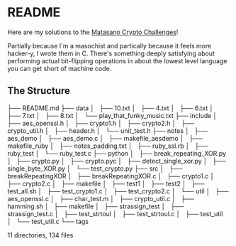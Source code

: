 # README #

Here are my solutions to the [Matasano Crypto Challenges](https://cryptopals.com)!

Partially because I'm a masochist and partically because it feels more hacker-y,
I wrote them in C. There's something deeply satisfying about performing actual
bit-flipping operations in about the lowest level language you can get short of
machine code.

## The Structure ##
├── README.md
├── data
│   ├── 10.txt
│   ├── 4.txt
│   ├── 6.txt
│   ├── 7.txt
│   ├── 8.txt
│   └── play_that_funky_music.txt
├── include
│   ├── aes_openssl.h
│   ├── crypto1.h
│   ├── crypto2.h
│   ├── crypto_util.h
│   ├── header.h
│   └── unit_test.h
├── notes
│   ├── aes_demo
│   ├── aes_demo.c
│   ├── makefile_aesdemo
│   ├── makefile_ruby
│   ├── notes_padding.txt
│   ├── ruby_ssl.rb
│   ├── ruby_test
│   └── ruby_test.c
├── python
│   ├── break_repeating_XOR.py
│   ├── crypto.py
│   ├── crypto.pyc
│   ├── detect_single_xor.py
│   ├── single_byte_XOR.py
│   └── test_crypto.py
├── src
│   ├── breakRepeatingXOR
│   ├── breakRepeatingXOR.c
│   ├── crypto1.c
│   ├── crypto2.c
│   ├── makefile
│   ├── test1
│   ├── test2
│   ├── test_all.sh
│   ├── test_crypto1.c
│   ├── test_crypto2.c
│   └── util
│       ├── aes_openssl.c
│       ├── char_test.m
│       ├── crypto_util.c
│       ├── hamming.sh
│       ├── makefile
│       ├── strassign_test
│       ├── strassign_test.c
│       ├── test_strtoul
│       ├── test_strtoul.c
│       ├── test_util
│       └── test_util.c
└── tags

11 directories, 134 files
